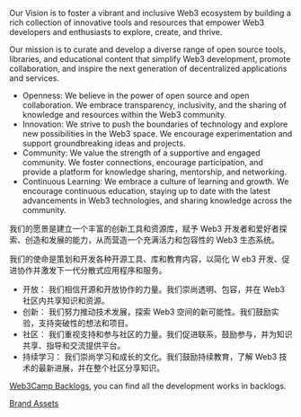 Our Vision is to foster a vibrant and inclusive Web3 ecosystem by building a rich collection of innovative tools and resources that empower Web3 developers and enthusiasts to explore, create, and thrive.

Our mission is to curate and develop a diverse range of open source tools, libraries, and educational content that simplify Web3 development, promote collaboration, and inspire the next generation of decentralized applications and services.

- Openness: We believe in the power of open source and open collaboration. We embrace transparency, inclusivity, and the sharing of knowledge and resources within the Web3 community.
- Innovation: We strive to push the boundaries of technology and explore new possibilities in the Web3 space. We encourage experimentation and support groundbreaking ideas and projects.
- Community: We value the strength of a supportive and engaged community. We foster connections, encourage participation, and provide a platform for knowledge sharing, mentorship, and networking.
- Continuous Learning: We embrace a culture of learning and growth. We encourage continuous education, staying up to date with the latest advancements in Web3 technologies, and sharing knowledge across the community.

我们的愿景是建立一个丰富的创新工具和资源库，赋予 Web3 开发者和爱好者探索、创造和发展的能力，从而营造一个充满活力和包容性的 Web3 生态系统。

我们的使命是策划和开发各种开源工具、库和教育内容，以简化 W eb3 开发、促进协作并激发下一代分散式应用程序和服务。

- 开放： 我们相信开源和开放协作的力量。我们崇尚透明、包容，并在 Web3 社区内共享知识和资源。
- 创新： 我们努力推动技术发展，探索 Web3 空间的新可能性。我们鼓励实验，支持突破性的想法和项目。
- 社区： 我们重视支持和参与社区的力量。我们促进联系，鼓励参与，并为知识共享、指导和交流提供平台。
- 持续学习： 我们崇尚学习和成长的文化。我们鼓励持续教育，了解 Web3 技术的最新进展，并在整个社区分享知识。

[Web3Camp Backlogs](https://github.com/orgs/Web3Camp-Labs/projects/3), you can find all the development works in backlogs.

[Brand Assets](https://github.com/Web3Camp-Labs/graphic-assets)
